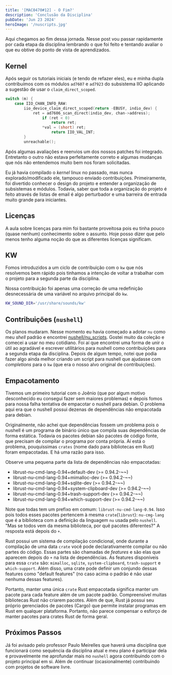 ```yaml
---
title: '[MAC0470#12] - O Fim?'
description: 'Conclusão da Disciplina'
pubDate: 'Jun 23 2024'
heroImage: '/nuscripts.jpg'
---
```


Aqui chegamos ao fim dessa jornada. Nesse post vou passar rapidamente por cada etapa da disciplina lembrando o que foi feito e tentando avaliar o que eu obtive do ponto de vista de aprendizados.

## Kernel

Após seguir os tutoriais iniciais (e tendo de refazer eles), eu e minha dupla contribuímos com os módulos `ad7607` e `ad7923` do subsistema IIO aplicando a sugestão de usar o `claim_direct_scoped`.

```c
switch (m) {
    case IIO_CHAN_INFO_RAW:
        iio_device_claim_direct_scoped(return -EBUSY, indio_dev) {
            ret = ad7606_scan_direct(indio_dev, chan->address);
                if (ret < 0)
                    return ret;
                *val = (short) ret;
                    return IIO_VAL_INT;
        }
        unreachable();
```

Após algumas avaliações e reenvios um dos nossos patches foi integrado. Entretanto o outro não estava perfeitamente correto e algumas mudanças que nós não entendemos muito bem nos foram solicitadas.

Eu já havia compilado o _kernel_ linux no passado, mas nunca explorado/modificado ele, tampouco enviado contribuições. Primeiramente, foi divertido conhecer o design do projeto e entender a organização de subsistemas e módulos. Todavia, saber que toda a organização do projeto é feito através de listas de email é algo perturbador e uma barreira de entrada muito grande para iniciantes.

## Licenças

A aula sobre licenças para mim foi bastante proveitosa pois eu tinha pouco (quase nenhum) conhecimento sobre o assunto. Hoje posso dizer que pelo menos tenho alguma noção do que as diferentes licenças significam.

## KW

Fomos introduzidos a um ciclo de contribuição com o `kw` que nós resolvemos bem rápido pois tinhamos a intenção de voltar a trabalhar com o projeto para a segunda parte da disciplina.

Nossa contribuição foi apenas uma correção de uma redefinição desnecessária de uma variável no arquivo principal do `kw`.

```bash
KW_SOUND_DIR='/usr/share/sounds/kw'
```

## Contribuições (`nushell`)

Os planos mudaram. Nesse momento eu havia começado a adotar `nu` como meu _shell_ padrão e encontrei [nushell/nu_scripts](https://github.com/nushell/nu_scripts). Gostei muito da coleção e comecei a usar no meu cotidiano. Foi aí que encontrei uma forma de unir o útil ao agradável e escrever utilitários para nushell como contribuições para a segunda etapa da disciplina. Depois de algum tempo, notei que podia fazer algo ainda melhor criando um script para nushell que ajudasse com _completions_ para o `kw` (que era o nosso alvo original de contribuições).

## Empacotamento

Tivemos um primeiro tutorial com o Joênio (que por algum motivo desconhecido eu consegui fazer sem maiores problemas) e depois fomos para nossa falha tentativa de empacotar o nushell para debian. O problema aqui era que o nushell possui dezenas de dependências não empacotada para debian.

Originalmente, não achei que dependências fossem um problema pois o nushell é um programa de binário único que compila suas dependências de forma estática. Todavia os pacotes debian são pacotes de código fonte, que precisam de compilar o programa por conta própria. Aí está o problema, pouquíssimas `crates` (nome dado para bibliotecas em Rust) foram empacotadas. E há uma razão para isso.

Observe uma pequena parte da lista de dependências não empacotadas:

- librust-nu-cmd-lang-0.94+default-dev (>= 0.94.2-~~)
- librust-nu-cmd-lang-0.94+mimalloc-dev (>= 0.94.2-~~)
- librust-nu-cmd-lang-0.94+sqlite-dev (>= 0.94.2-~~)
- librust-nu-cmd-lang-0.94+system-clipboard-dev (>= 0.94.2-~~)
- librust-nu-cmd-lang-0.94+trash-support-dev (>= 0.94.2-~~)
- librust-nu-cmd-lang-0.94+which-support-dev (>= 0.94.2-~~)

Note que todas tem um prefixo em comum: `librust-nu-cmd-lang-0.94`. Isso pois todos esses pacotes pertencem à mesma `crate`(`librust`): `nu-cmg-lang` que é a biblioteca com a definição da linguagem `nu` usada pelo `nushell`. "Mas se todos vem da mesma biblioteca, por quê pacotes diferentes?" A resposta está depois do `+`.

Rust possui um sistema de compilação condicional, onde durante a compilação de uma data `crate` você pode declarativamente compilar ou não partes do código. Essas partes são chamadas de _features_ e são elas que aparecem depois do `+` na lista de dependências. As features disponíveis para essa `crate` são: `mimalloc`, `sqlite`, `system-clipboard`, `trash-support` e `which-support`. Além disso, uma crate pode definir um conjundo dessas features como "default features" (no caso acima o padrão é não usar nenhuma dessas features).

Portanto, manter uma única `crate` Rust empacotada significa manter um pacote para cada feature além de um pacote padrão. Compreensível muitas bibliotecas Rust não criarem pacotes. Além de que, Rust já possui seu próprio gerenciados de pacotes (Cargo) que permite instalar programas em Rust em qualquer plataforma. Portanto, não parece compensar o esforço de manter pacotes para crates Rust de forma geral.

## Próximos Passos

Já foi avisado pelo professor Paulo Meirelles que haverá uma disciplina que funcionará como sequência da disciplina atual e meu plano é participar dela e provavelmente me aprofundar mais no `nushell` agora contribuindo com o projeto principal em si. Além de continuar (ocasionalmente) contribuindo com projetos de software livre.
